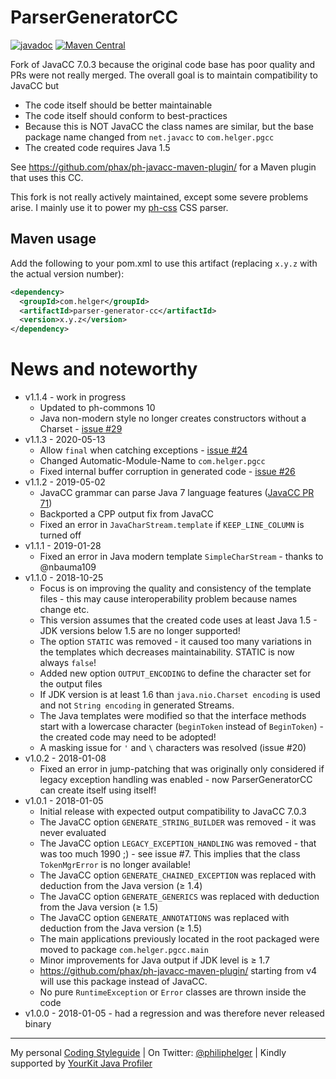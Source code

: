 # ParserGeneratorCC

[![javadoc](https://javadoc.io/badge2/com.helger/parser-generator-cc/javadoc.svg)](https://javadoc.io/doc/com.helger/parser-generator-cc)
[![Maven Central](https://maven-badges.herokuapp.com/maven-central/com.helger/parser-generator-cc/badge.svg)](https://maven-badges.herokuapp.com/maven-central/com.helger/parser-generator-cc) 

Fork of JavaCC 7.0.3 because the original code base has poor quality and PRs were not really merged.
The overall goal is to maintain compatibility to JavaCC but
* The code itself should be better maintainable
* The code itself should conform to best-practices
* Because this is NOT JavaCC the class names are similar, but the base package name changed from `net.javacc` to `com.helger.pgcc`
* The created code requires Java 1.5  

See https://github.com/phax/ph-javacc-maven-plugin/ for a Maven plugin that uses this CC.

This fork is not really actively maintained, except some severe problems arise.
I mainly use it to power my [ph-css](https://github.com/phax/ph-css) CSS parser.

## Maven usage

Add the following to your pom.xml to use this artifact (replacing `x.y.z` with the actual version number):

```xml
<dependency>
  <groupId>com.helger</groupId>
  <artifactId>parser-generator-cc</artifactId>
  <version>x.y.z</version>
</dependency>
```

# News and noteworthy

* v1.1.4 - work in progress
    * Updated to ph-commons 10
    * Java non-modern style no longer creates constructors without a Charset - [issue #29](https://github.com/phax/ParserGeneratorCC/issues/29)
* v1.1.3 - 2020-05-13
    * Allow `final` when catching exceptions - [issue #24](https://github.com/phax/ParserGeneratorCC/issues/24)
    * Changed Automatic-Module-Name to `com.helger.pgcc`
    * Fixed internal buffer corruption in generated code - [issue #26](https://github.com/phax/ParserGeneratorCC/issues/26)
* v1.1.2 - 2019-05-02
    * JavaCC grammar can parse Java 7 language features ([JavaCC PR 71](https://github.com/javacc/javacc/pull/71))
    * Backported a CPP output fix from JavaCC
    * Fixed an error in `JavaCharStream.template` if `KEEP_LINE_COLUMN` is turned off
* v1.1.1 - 2019-01-28
    * Fixed an error in Java modern template `SimpleCharStream` - thanks to @nbauma109
* v1.1.0 - 2018-10-25
    * Focus is on improving the quality and consistency of the template files - this may cause interoperability problem because names change etc.
    * This version assumes that the created code uses at least Java 1.5 - JDK versions below 1.5 are no longer supported!
    * The option `STATIC` was removed - it caused too many variations in the templates which decreases maintainability. STATIC is now always `false`!
    * Added new option `OUTPUT_ENCODING` to define the character set for the output files
    * If JDK version is at least 1.6 than `java.nio.Charset encoding` is used and not `String encoding` in generated Streams.
    * The Java templates were modified so that the interface methods start with a lowercase character (`beginToken` instead of `BeginToken`) - the created code may need to be adopted!
    * A masking issue for `'` and `\` characters was resolved (issue #20) 
* v1.0.2 - 2018-01-08
    * Fixed an error in jump-patching that was originally only considered if legacy exception handling was enabled - now ParserGeneratorCC can create itself using itself!
* v1.0.1 - 2018-01-05
    * Initial release with expected output compatibility to JavaCC 7.0.3
    * The JavaCC option `GENERATE_STRING_BUILDER` was removed - it was never evaluated
    * The JavaCC option `LEGACY_EXCEPTION_HANDLING` was removed - that was too much 1990 ;) - see issue #7. This implies that the class `TokenMgrError` is no longer available!
    * The JavaCC option `GENERATE_CHAINED_EXCEPTION` was replaced with deduction from the Java version (&ge; 1.4)
    * The JavaCC option `GENERATE_GENERICS` was replaced with deduction from the Java version (&ge; 1.5)
    * The JavaCC option `GENERATE_ANNOTATIONS` was replaced with deduction from the Java version (&ge; 1.5)
    * The main applications previously located in the root packaged were moved to package `com.helger.pgcc.main`
    * Minor improvements for Java output if JDK level is &ge; 1.7
    * https://github.com/phax/ph-javacc-maven-plugin/ starting from v4 will use this package instead of JavaCC.
    * No pure `RuntimeException` or `Error` classes are thrown inside the code
* v1.0.0 - 2018-01-05 - had a regression and was therefore never released binary

---

My personal [Coding Styleguide](https://github.com/phax/meta/blob/master/CodingStyleguide.md) |
On Twitter: <a href="https://twitter.com/philiphelger">@philiphelger</a> |
Kindly supported by [YourKit Java Profiler](https://www.yourkit.com)
